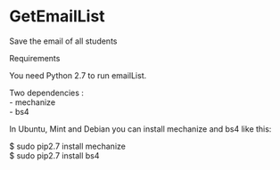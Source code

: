 # GetEmailList
Save the email of all students

Requirements

You need Python 2.7 to run emailList.

Two dependencies : <br />
	- mechanize <br />
	- bs4 <br />

In Ubuntu, Mint and Debian you can install mechanize and bs4 like this:

$ sudo pip2.7 install mechanize <br />
$ sudo pip2.7 install bs4
